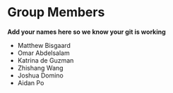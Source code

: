 # Group Members
**Add your names here so we know your git is working**
- Matthew Bisgaard
- Omar Abdelsalam
- Katrina de Guzman
- Zhishang Wang
- Joshua Domino
- Aidan Po

